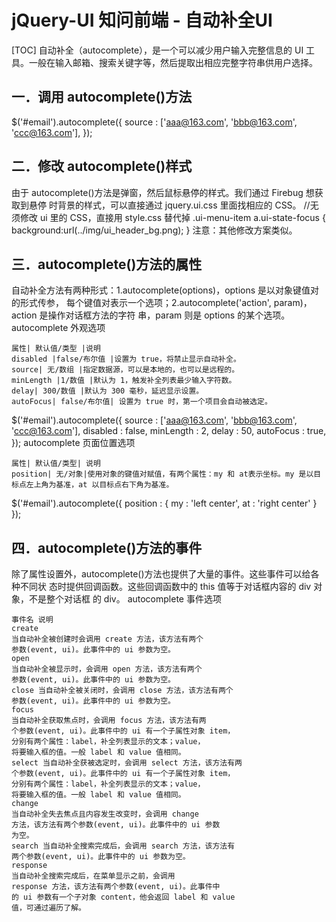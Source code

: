 # jQuery-UI 知问前端 - 自动补全UI
[TOC]
自动补全（autocomplete），是一个可以减少用户输入完整信息的 UI 工具。一般在输入邮箱、搜索关键字等，然后提取出相应完整字符串供用户选择。

## 一．调用 autocomplete()方法
$('#email').autocomplete({
source : ['aaa@163.com', 'bbb@163.com', 'ccc@163.com'],
});

## 二．修改 autocomplete()样式
由于 autocomplete()方法是弹窗，然后鼠标悬停的样式。我们通过 Firebug 想获取到悬停
时背景的样式，可以直接通过 jquery.ui.css 里面找相应的 CSS。
//无须修改 ui 里的 CSS，直接用 style.css 替代掉
.ui-menu-item a.ui-state-focus {
background:url(../img/ui_header_bg.png);
}
注意：其他修改方案类似。

## 三．autocomplete()方法的属性
自动补全方法有两种形式：1.autocomplete(options)，options 是以对象键值对的形式传参，
每个键值对表示一个选项；2.autocomplete('action', param)，action 是操作对话框方法的字符
串，param 则是 options 的某个选项。
autocomplete 外观选项
```table
属性| 默认值/类型 |说明
disabled |false/布尔值 |设置为 true，将禁止显示自动补全。
source| 无/数组 |指定数据源，可以是本地的，也可以是远程的。
minLength |1/数值 |默认为 1，触发补全列表最少输入字符数。
delay| 300/数值 |默认为 300 毫秒，延迟显示设置。
autoFocus| false/布尔值| 设置为 true 时，第一个项目会自动被选定。
```
$('#email').autocomplete({
source : ['aaa@163.com', 'bbb@163.com', 'ccc@163.com'],
disabled : false,
minLength : 2,
delay : 50,
autoFocus : true,
});
autocomplete 页面位置选项
```table
属性| 默认值/类型| 说明
position| 无/对象|使用对象的键值对赋值，有两个属性：my 和 at表示坐标。my 是以目标点左上角为基准，at 以目标点右下角为基准。
```
$('#email').autocomplete({
position : {
my : 'left center',
at : 'right center'
}
});

## 四．autocomplete()方法的事件
除了属性设置外，autocomplete()方法也提供了大量的事件。这些事件可以给各种不同状
态时提供回调函数。这些回调函数中的 this 值等于对话框内容的 div 对象，不是整个对话框
的 div。
autocomplete 事件选项
```table
事件名 说明
create
当自动补全被创建时会调用 create 方法，该方法有两个
参数(event, ui)。此事件中的 ui 参数为空。
open
当自动补全被显示时，会调用 open 方法，该方法有两个
参数(event, ui)。此事件中的 ui 参数为空。
close 当自动补全被关闭时，会调用 close 方法，该方法有两个
参数(event, ui)。此事件中的 ui 参数为空。
focus
当自动补全获取焦点时，会调用 focus 方法，该方法有两
个参数(event, ui)。此事件中的 ui 有一个子属性对象 item，
分别有两个属性：label，补全列表显示的文本；value，
将要输入框的值。一般 label 和 value 值相同。
select 当自动补全获被选定时，会调用 select 方法，该方法有两
个参数(event, ui)。此事件中的 ui 有一个子属性对象 item，
分别有两个属性：label，补全列表显示的文本；value，
将要输入框的值。一般 label 和 value 值相同。
change
当自动补全失去焦点且内容发生改变时，会调用 change
方法，该方法有两个参数(event, ui)。此事件中的 ui 参数
为空。
search 当自动补全搜索完成后，会调用 search 方法，该方法有
两个参数(event, ui)。此事件中的 ui 参数为空。
response
当自动补全搜索完成后，在菜单显示之前，会调用
response 方法，该方法有两个参数(event, ui)。此事件中
的 ui 参数有一个子对象 content，他会返回 label 和 value
值，可通过遍历了解。
```
